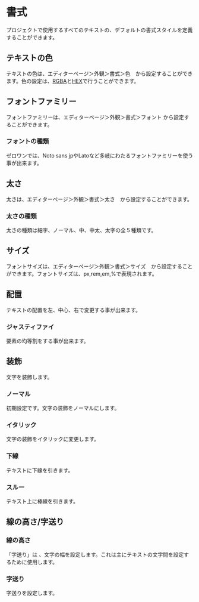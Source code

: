 # 書式

プロジェクトで使用するすべてのテキストの、デフォルトの書式スタイルを定義することができます。

## テキストの色

テキストの色は、エディターページ＞外観＞書式＞色　から設定することができます。色の設定は、[RGBA](wai-guan/se.md#rgba-zhi)と[HEX](wai-guan/se.md#hex-zhi)で行うことができます。

## フォントファミリー

フォントファミリーは、エディターページ＞外観＞書式＞フォント から設定することができます。

### フォントの種類

ゼロワンでは、Noto sans jpやLatoなど多岐にわたるフォントファミリーを使う事が出来ます。

## 太さ

太さは、エディターページ＞外観＞書式＞太さ　から設定することができます。

### 太さの種類

太さの種類は細字、ノーマル、中、中太、太字の全５種類です。

## サイズ

フォントサイズは、エディターページ＞外観＞書式＞サイズ　から設定することができます。フォントサイズは、px,rem,em,%で表現されます。

## 配置

テキストの配置を左、中心、右で変更する事が出来ます。

### ジャスティファイ

要素の均等割をする事が出来ます。

## 装飾

文字を装飾します。

### ノーマル

初期設定です。文字の装飾をノーマルにします。

### イタリック

文字の装飾をイタリックに変更します。

### 下線

テキストに下線を引きます。

### スルー

テキスト上に棒線を引きます。

## 線の高さ/字送り

### 線の高さ

「字送り」は、文字の幅を設定します。これは主にテキストの文字間を設定するために使用します。

### 字送り

字送りを設定します。
